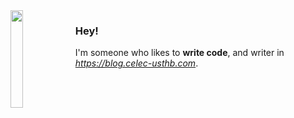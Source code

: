 <img width="20%" align="left" src="http://1.bp.blogspot.com/__Ws638p-N98/Sw27o7PuquI/AAAAAAAAACk/7Wyef3pToK0/s1600/Screen+shot+2009-11-25+at+23.19.24.png">

### Hey!

I'm someone who likes to **write code**, and writer in *https://blog.celec-usthb.com*.

<br>
